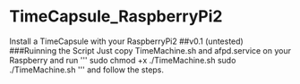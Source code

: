# TimeCapsule_RaspberryPi2
 Install a TimeCapsule with your RaspberryPi2
##v0.1 (untested)
###Ruinning the Script
Just copy TimeMachine.sh and afpd.service on your Raspberry
and run 
'''
sudo chmod +x ./TimeMachine.sh
sudo ./TimeMachine.sh
'''
and follow the steps.

